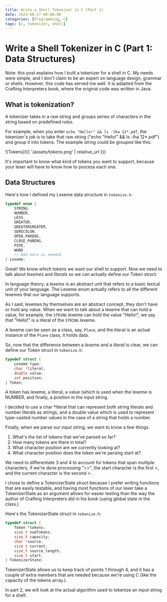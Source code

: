 ```yaml
---
title: Write a Shell Tokenizer in C (Part 1)
date: 2023-08-17 00:00:00
categories: [Programming, C]
tags: [c, tokenizer, shell]
---
```


# Write a Shell Tokenizer in C (Part 1: Data Structures)

Note: this post explains how I built a tokenizer for a shell in C. My needs were simple,
and I don't claim to be an expert on language design, grammar or shells. However, this
code has served me well. It is adapted from the Crafting Interpreters book, where
the original code was written in Java.

## What is tokenization?

A tokenizer takes in a raw string and groups series of characters in the string based
on predefined rules.

For example, when you enter `echo "Hello!" && ls -lha 12*.pdf`, the tokenizer's job is to take
that raw string ("echo "Hello!" && ls -lha 12*.pdf") and group it into tokens. The example
string could be grouped like this:

![Tokens]({{ '/assets/tokens.png' | relative_url }})

It's important to know what kind of tokens you want to support, because
your lexer will have to know how to process each one.

## Data Structures

Here's how I defined my Lexeme data structure in `tokenize.h`:
```c
typedef enum {
    STRING,
    NUMBER,
    LESS,
    GREATER,
    GREATERGREATER,
    SEMICOLON,
    OPEN_PARENS,
    CLOSE_PARENS,
    PIPE,
    WORD
    // Add more as needed.
} Lexeme;
```

Great! We know which tokens we want our shell to support. Now we need to
talk about *lexemes* and *literals* so we can actually define our Token
struct.

In language theory, a *lexeme* is an abstract unit that refers to
a basic lexical unit of your language. 
The Lexeme enum actually refers to all the different lexemes that our language supports.

As I said, lexemes by themselves are an abstract concept, they don't have
or hold any value. When we want to talk about a lexeme that can hold a value,
for example, the `STRING` lexeme can hold the value "Hello!", we say that "Hello!"
is a literal of the `STRING` lexeme.

A lexeme can be seen as a class, say, `Plane`, and the literal
is an actual instance of the `Plane` class, it holds data.

So, now that the difference between a *lexeme* and a *literal* is clear,
we can define our Token struct in `tokenize.h`:
```c
typedef struct {
    Lexeme type;
    char *literal;
    double value;
    int position;
} Token;
```

A token has lexeme, a literal, a value (which is used when the
lexeme is NUMBER, and finally, a position in the input string.

I decided to use a char *literal that can represent both string literals
and number literals as strings, and a double value which is used to represent
type-casted number values in the case of a string that holds a number.

Finally, when we parse our input string, we want to know a few things.
1. What's the list of tokens that we've parsed so far?
2. How many tokens are there in total?
3. What character position are we currently looking at?
4. What character position does the token we're parsing start at?

We need to differentiate 3 and 4 to account for tokens that span multiple characters,
if we're done processing ">>", the start character is the first >, and the current character
is the second >.

I chose to define a TokenizerState struct because I prefer writing functions that are easily
testable, and having most functions of our lexer take a TokenizerState as an argument
allows for easier testing than the way the author of Crafting Interpreters did in his book (using global state in the class.)

Here's the TokenizerState struct in `tokenize.h`:
```c
typedef struct {
    Token *tokens;
    size_t numTokens;
    size_t capacity;
    char *source;
    size_t current;
    size_t source_length;
    size_t start;
} TokenizerState;
```

TokenizerState allows us to keep track of points 1 through 4, and it has a couple
of extra members that are needed because we're using C (like the capacity
of the tokens array.).

In part 2, we will look at the actual algorithm used to tokenize an input string for a shell.
